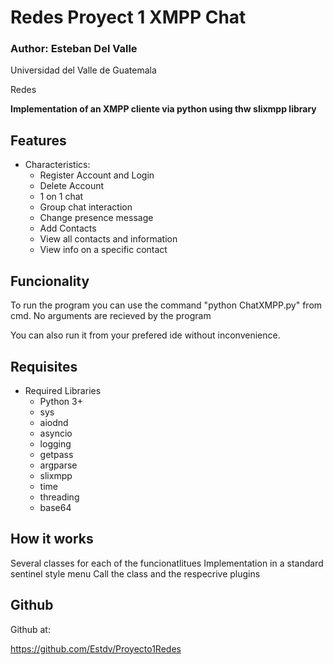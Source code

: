 # Redes Proyect 1 XMPP Chat
 
### Author: Esteban Del Valle

Universidad del Valle de Guatemala

Redes

**Implementation of an XMPP cliente via python using thw slixmpp library**

## Features

* Characteristics:
	* Register Account and Login
	* Delete Account
	* 1 on 1 chat
	* Group chat interaction
	* Change presence message
	* Add Contacts
	* View all contacts and information
	* View info on a specific contact



## Funcionality

To run the program you can use the command "python ChatXMPP.py" from cmd. No arguments are recieved by the program

You can also run it from your prefered ide without inconvenience.


## Requisites

* Required Libraries
	* Python 3+
	* sys
	* aiodnd
	* asyncio
	* logging
	* getpass
	* argparse
	* slixmpp
	* time
	* threading
	* base64


## How it works

Several classes for each of the funcionatlitues
Implementation in a standard sentinel style menu
Call the class and the respecrive plugins


## Github
Github at:

https://github.com/Estdv/Proyecto1Redes